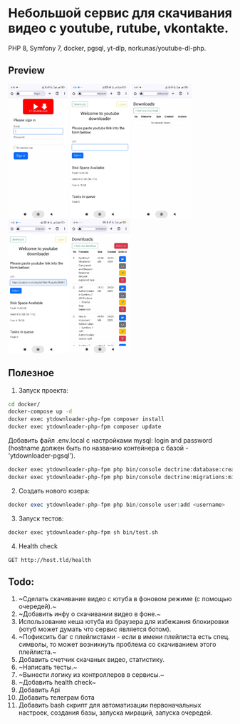 # Небольшой сервис для скачивания видео с youtube, rutube, vkontakte.

PHP 8, Symfony 7, docker, pgsql, yt-dlp, norkunas/youtube-dl-php.

## Preview  
<img src="documentation/readme-img/1.jpg" alt="Login page" height="300"> <img src="documentation/readme-img/2.jpg" alt="Login page" height="300"> <img src="documentation/readme-img/3.jpg" alt="Login page" height="300"> <img src="documentation/readme-img/4.jpg" alt="Login page" height="300"> <img src="documentation/readme-img/5.jpg" alt="Login page" height="300">

## Полезное  
1. Запуск проекта:
```bash
cd docker/
docker-compose up -d
docker exec ytdownloader-php-fpm composer install
docker exec ytdownloader-php-fpm composer update
```
Добавить файл .env.local с настройками mysql: login and password (hostname должен быть по названию контейнера с базой - 'ytdownloader-pgsql').
```bash
docker exec ytdownloader-php-fpm php bin/console doctrine:database:create --if-not-exists
docker exec ytdownloader-php-fpm php bin/console doctrine:migrations:migrate
```
2. Создать нового юзера:
```php
docker exec ytdownloader-php-fpm php bin/console user:add <username>
``` 
3. Запуск тестов:
```bash
docker exec ytdownloader-php-fpm sh bin/test.sh
```
4. Health check
```
GET http://host.tld/health
```

## Todo:
1. ~Сделать скачивание видео с ютуба в фоновом режиме (с помощью очередей).~
2. ~Добавить инфу о скачивании видео в фоне.~
3. Использование кеша ютуба из браузера для избежания блокировки (ютуб может думать что сервис является ботом).
4. ~Пофиксить баг с плейлистами - если в имени плейлиста есть спец. символы, то может возникнуть проблема со скачиванием этого плейлиста.~
5. Добавить счетчик скачаных видео, статистику.
6. ~Написать тесты.~
7. ~Вынести логику из контроллеров в сервисы.~
8. ~Добавить health check~
9. Добавить Api
10. Добавить телеграм бота
11. Добавить bash скрипт для автоматизации первоначальных настроек, создания базы, запуска мираций, запуска очередей.

